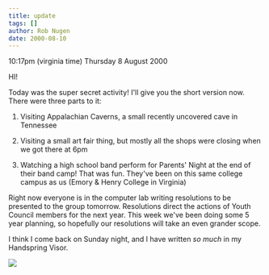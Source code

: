 ```yaml
---
title: update
tags: []
author: Rob Nugen
date: 2000-08-10
---
```


<p class=date>10:17pm (virginia time) Thursday 8
August 2000</p>

<p>HI!

<p>Today was the super secret activity!  I'll give you
the short version now.  There were three parts to it:

<ol>
<p><li>Visiting Appalachian Caverns, a small recently
uncovered cave in Tennessee

<p><li>Visiting a small art fair thing, but mostly all
the shops were closing when we got there at 6pm

<p><li>Watching a high school band perform for
Parents' Night at the end of their band camp!  That
was fun.  They've been on this same college campus as
us (Emory & Henry College in Virginia)
</ol>

<p>Right now everyone is in the computer lab writing
resolutions to be presented to the group tomorrow. 
Resolutions direct the actions of Youth Council
members for the next year.   This week we've been
doing some 5 year planning, so hopefully our
resolutions will take an even grander scope.

<p>I think I come back on Sunday night, and I have
written <em>so much</em> in my Handspring Visor. 

<p><img src="/images/rob/wL-ROB.gif">
